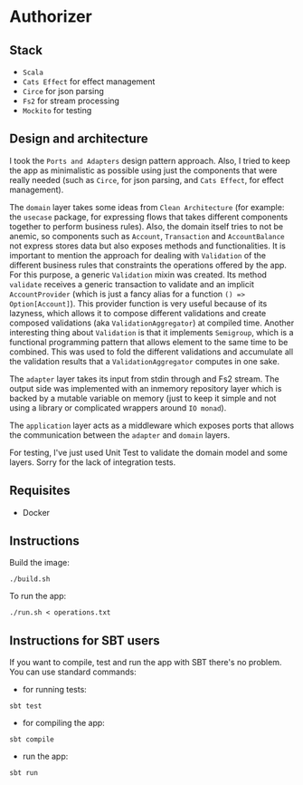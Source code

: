 # Authorizer

## Stack

* `Scala`
* `Cats Effect` for effect management
* `Circe` for json parsing
* `Fs2` for stream processing
* `Mockito` for testing

## Design and architecture

I took the `Ports and Adapters` design pattern approach. Also, I tried to keep the app as minimalistic as possible using just the components that were really needed (such as `Circe`, for json parsing, and `Cats Effect`, for effect management).

The `domain` layer takes some ideas from `Clean Architecture` (for example: the `usecase` package, for expressing flows that takes different components together to perform business rules). Also, the domain itself tries to not be anemic, so components such as `Account`, `Transaction` and `AccountBalance` not express stores data but also exposes methods and functionalities.
It is important to mention the approach for dealing with `Validation` of the different business rules that constraints the operations offered by the app.
For this purpose, a generic `Validation` mixin was created. Its method `validate` receives a generic transaction to validate and an implicit `AccountProvider` (which is just a fancy alias for a function `() => Option[Account]`). This provider function is very useful because of its lazyness, which allows it to compose different validations and create composed validations (aka `ValidationAggregator`) at compiled time.
Another interesting thing about `Validation` is that it implements `Semigroup`, which is a functional programming pattern that allows element to the same time to be combined. This was used to fold the different validations and accumulate all the validation results that a `ValidationAggregator` computes in one sake.

The `adapter` layer takes its input from stdin through and Fs2 stream. The output side was implemented with an inmemory repository layer which is backed by a mutable variable on memory (just to keep it simple and not using a library or complicated wrappers around `IO monad`).

The `application` layer acts as a middleware which exposes ports that allows the communication between the `adapter` and `domain` layers.

For testing, I've just used Unit Test to validate the domain model and some layers. Sorry for the lack of integration tests.

## Requisites

* Docker

## Instructions

Build the image:

```
./build.sh
```

To run the app:

```
./run.sh < operations.txt
```

## Instructions for SBT users

If you want to compile, test and run the app with SBT there's no problem. You can use standard commands:

- for running tests:

```
sbt test
```

- for compiling the app:

```
sbt compile
```

- run the app:

```
sbt run
```